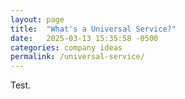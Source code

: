 ```yaml
---
layout: page
title:  "What's a Universal Service?"
date:   2025-03-13 15:35:58 -0500
categories: company ideas
permalink: /universal-service/
---
```


Test.